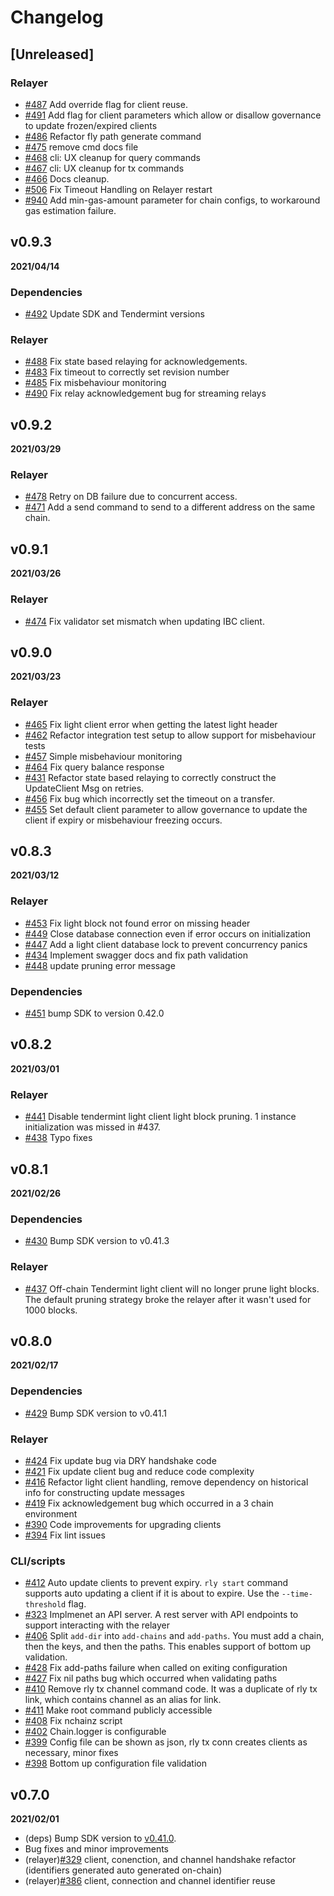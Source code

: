 # Changelog

## \[Unreleased]

### Relayer

*   [#487](https://github.com/cosmos/relayer/pull/487) Add override flag for
    client reuse.
*   [#491](https://github.com/cosmos/relayer/pull/491) Add flag for client
    parameters which allow or disallow governance to update frozen/expired clients
*   [#486](https://github.com/cosmos/relayer/pull/486) Refactor fly path generate
    command
*   [#475](https://github.com/cosmos/relayer/pull/475) remove cmd docs file
*   [#468](https://github.com/cosmos/relayer/pull/468) cli: UX cleanup for query
    commands
*   [#467](https://github.com/cosmos/relayer/pull/467) cli: UX cleanup for tx
    commands
*   [#466](https://github.com/cosmos/relayer/pull/466) Docs cleanup.
*   [#506](https://github.com/cosmos/relayer/pull/506) Fix Timeout Handling on
    Relayer restart
*   [#940](https://github.com/cosmos/relayer/pull/940) Add min-gas-amount
    parameter for chain configs, to workaround gas estimation failure.

## v0.9.3

**2021/04/14**

### Dependencies

*   [#492](https://github.com/cosmos/relayer/pull/492) Update SDK and Tendermint
    versions

### Relayer

*   [#488](https://github.com/cosmos/relayer/pull/488) Fix state based relaying
    for acknowledgements.
*   [#483](https://github.com/cosmos/relayer/pull/483) Fix timeout to correctly
    set revision number
*   [#485](https://github.com/cosmos/relayer/pull/485) Fix misbehaviour
    monitoring
*   [#490](https://github.com/cosmos/relayer/pull/490) Fix relay acknowledgement
    bug for streaming relays

## v0.9.2

**2021/03/29**

### Relayer

*   [#478](https://github.com/cosmos/relayer/pull/478) Retry on DB failure due to
    concurrent access.
*   [#471](https://github.com/cosmos/relayer/pull/471) Add a send command to send
    to a different address on the same chain.

## v0.9.1

**2021/03/26**

### Relayer

*   [#474](https://github.com/cosmos/relayer/pull/474) Fix validator set mismatch
    when updating IBC client.

## v0.9.0

**2021/03/23**

### Relayer

*   [#465](https://github.com/cosmos/relayer/pull/465) Fix light client error
    when getting the latest light header
*   [#462](https://github.com/cosmos/relayer/pull/462) Refactor integration test
    setup to allow support for misbehaviour tests
*   [#457](https://github.com/cosmos/relayer/pull/457) Simple misbehaviour
    monitoring
*   [#464](https://github.com/cosmos/relayer/pull/464) Fix query balance response
*   [#431](https://github.com/cosmos/relayer/pull/431) Refactor state based
    relaying to correctly construct the UpdateClient Msg on retries.
*   [#456](https://github.com/cosmos/relayer/pull/456) Fix bug which incorrectly
    set the timeout on a transfer.
*   [#455](https://github.com/cosmos/relayer/pull/455) Set default client
    parameter to allow governance to update the client if expiry or misbehaviour
    freezing occurs.

## v0.8.3

**2021/03/12**

### Relayer

*   [#453](https://github.com/cosmos/relayer/pull/453) Fix light block not found
    error on missing header
*   [#449](https://github.com/cosmos/relayer/pull/449) Close database connection
    even if error occurs on initialization
*   [#447](https://github.com/cosmos/relayer/pull/447) Add a light client
    database lock to prevent concurrency panics
*   [#434](https://github.com/cosmos/relayer/pull/434) Implement swagger docs and
    fix path validation
*   [#448](https://github.com/cosmos/relayer/pull/448) update pruning error
    message

### Dependencies

*   [#451](https://github.com/cosmos/relayer/pull/451) bump SDK to version 0.42.0

## v0.8.2

**2021/03/01**

### Relayer

*   [#441](https://github.com/cosmos/relayer/pull/441) Disable tendermint light
    client light block pruning. 1 instance initialization was missed in #437.
*   [#438](https://github.com/cosmos/relayer/pull/438) Typo fixes

## v0.8.1

**2021/02/26**

### Dependencies

*   [#430](https://github.com/cosmos/relayer/pull/430) Bump SDK version to
    v0.41.3

### Relayer

*   [#437](https://github.com/cosmos/relayer/pull/437) Off-chain Tendermint light
    client will no longer prune light blocks. The default pruning strategy broke
    the relayer after it wasn't used for 1000 blocks.

## v0.8.0

**2021/02/17**

### Dependencies

*   [#429](https://github.com/cosmos/relayer/pull/429) Bump SDK version to
    v0.41.1

### Relayer

*   [#424](https://github.com/cosmos/relayer/pull/424) Fix update bug via DRY
    handshake code
*   [#421](https://github.com/cosmos/relayer/pull/421) Fix update client bug and
    reduce code complexity
*   [#416](https://github.com/cosmos/relayer/pull/416) Refactor light client
    handling, remove dependency on historical info for constructing update
    messages
*   [#419](https://github.com/cosmos/relayer/pull/419) Fix acknowledgement bug
    which occurred in a 3 chain environment
*   [#390](https://github.com/cosmos/relayer/pull/390) Code improvements for
    upgrading clients
*   [#394](https://github.com/cosmos/relayer/pull/394) Fix lint issues

### CLI/scripts

*   [#412](https://github.com/cosmos/relayer/pull/412) Auto update clients to
    prevent expiry. `rly start` command supports auto updating a client if it is
    about to expire. Use the `--time-threshold` flag.
*   [#323](https://github.com/cosmos/relayer/pull/323) Implmenet an API server. A
    rest server with API endpoints to support interacting with the relayer
*   [#406](https://github.com/cosmos/relayer/pull/406) Split `add-dir` into
    `add-chains` and `add-paths`. You must add a chain, then the keys, and then
    the paths. This enables support of bottom up validation.
*   [#428](https://github.com/cosmos/relayer/pull/428) Fix add-paths failure when
    called on exiting configuration
*   [#427](https://github.com/cosmos/relayer/pull/427) Fix nil paths bug which
    occurred when validating paths
*   [#410](https://github.com/cosmos/relayer/pull/410) Remove rly tx channel
    command code. It was a duplicate of rly tx link, which contains channel as an
    alias for link.
*   [#411](https://github.com/cosmos/relayer/pull/411) Make root command publicly
    accessible
*   [#408](https://github.com/cosmos/relayer/pull/408) Fix nchainz script
*   [#402](https://github.com/cosmos/relayer/pull/402) Chain.logger is
    configurable
*   [#399](https://github.com/cosmos/relayer/pull/399) Config file can be shown
    as json, rly tx conn creates clients as necessary, minor fixes
*   [#398](https://github.com/cosmos/relayer/pull/398) Bottom up configuration
    file validation

## v0.7.0

**2021/02/01**

*   (deps) Bump SDK version to
    [v0.41.0](https://github.com/cosmos/cosmos-sdk/releases/tag/v0.41.0).
*   Bug fixes and minor improvements
*   (relayer)[#329](https://github.com/cosmos/relayer/issues/329) client,
    conenction, and channel handshake refactor (identifiers generated auto
    generated on-chain)
*   (relayer)[#386](https://github.com/cosmos/relayer/pull/386) client,
    connection and channel identifier reuse
